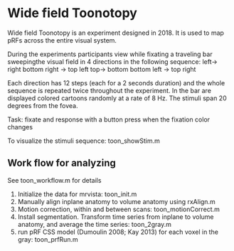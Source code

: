 
# Wide field Toonotopy

Wide field Toonotopy is an experiment designed in 2018. It is used to map pRFs across the entire visual system.

During the experiments participants view while fixating a traveling bar sweepingthe visual field in 4 directions in the following sequence:
left-> right
bottom right -> top left
top-> bottom
bottom left -> top right

Each direction has 12 steps (each for a 2 seconds duration) and the whole sequence is repeated twice throughout the experiment. In the bar are displayed colored cartoons randomly at a rate of 8 Hz. The stimuli span 20 degrees from the fovea.

Task: fixate and response with a button press when the fixation color changes

To visualize the stimuli sequence: toon_showStim.m

## Work flow for analyzing 
See toon_workflow.m for details
1. Initialize the data for mrvista: toon_init.m
2. Manually align inplane anatomy to volume anatomy using rxAlign.m
3. Motion correction, within and between scans: toon_motionCorrect.m
4. Install segmentation. Transform time series from inplane to volume anatomy, and average the time series: toon_2gray.m
5. run pRF CSS model (Dumoulin 2008; Kay 2013) for each voxel in the gray: toon_prfRun.m



